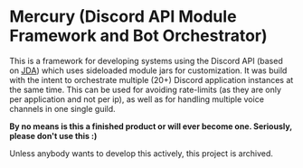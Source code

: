 # Mercury (Discord API Module Framework and Bot Orchestrator)

This is a framework for developing systems using the Discord API (based on [JDA](https://github.com/DV8FromTheWorld/JDA)) which uses sideloaded module jars for customization.
It was build with the intent to orchestrate multiple (20+) Discord application instances at the same time. This can be used
for avoiding rate-limits (as they are only per application and not per ip), as well as for handling multiple voice channels
in one single guild.

**By no means is this a finished product or will ever become one. Seriously, please don't use this :)**

Unless anybody wants to develop this actively, this project is archived.
